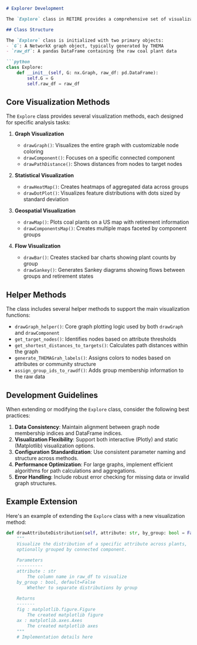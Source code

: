```markdown
# Explorer Development

The `Explore` class in RETIRE provides a comprehensive set of visualization methods for analyzing coal plant data and THEMA-generated graphs. This document outlines the key components and development considerations for working with the `Explore` class.

## Class Structure

The `Explore` class is initialized with two primary objects:
- `G`: A NetworkX graph object, typically generated by THEMA
- `raw_df`: A pandas DataFrame containing the raw coal plant data

```python
class Explore:
    def __init__(self, G: nx.Graph, raw_df: pd.DataFrame):
        self.G = G
        self.raw_df = raw_df
```

## Core Visualization Methods

The `Explore` class provides several visualization methods, each designed for specific analysis tasks:

1. **Graph Visualization**
   - `drawGraph()`: Visualizes the entire graph with customizable node coloring
   - `drawComponent()`: Focuses on a specific connected component
   - `drawPathDistance()`: Shows distances from nodes to target nodes

2. **Statistical Visualization**
   - `drawHeatMap()`: Creates heatmaps of aggregated data across groups
   - `drawDotPlot()`: Visualizes feature distributions with dots sized by standard deviation

3. **Geospatial Visualization**
   - `drawMap()`: Plots coal plants on a US map with retirement information
   - `drawComponentsMap()`: Creates multiple maps faceted by component groups

4. **Flow Visualization**
   - `drawBar()`: Creates stacked bar charts showing plant counts by group
   - `drawSankey()`: Generates Sankey diagrams showing flows between groups and retirement states

## Helper Methods

The class includes several helper methods to support the main visualization functions:

- `drawGraph_helper()`: Core graph plotting logic used by both `drawGraph` and `drawComponent`
- `get_target_nodes()`: Identifies nodes based on attribute thresholds
- `get_shortest_distances_to_targets()`: Calculates path distances within the graph
- `generate_THEMAGrah_labels()`: Assigns colors to nodes based on attributes or community structure
- `assign_group_ids_to_rawdf()`: Adds group membership information to the raw data

## Development Guidelines

When extending or modifying the `Explore` class, consider the following best practices:

1. **Data Consistency**: Maintain alignment between graph node membership indices and DataFrame indices.
2. **Visualization Flexibility**: Support both interactive (Plotly) and static (Matplotlib) visualization options.
3. **Configuration Standardization**: Use consistent parameter naming and structure across methods.
4. **Performance Optimization**: For large graphs, implement efficient algorithms for path calculations and aggregations.
5. **Error Handling**: Include robust error checking for missing data or invalid graph structures.

## Example Extension

Here's an example of extending the `Explore` class with a new visualization method:

```python
def drawAttributeDistribution(self, attribute: str, by_group: bool = False):
    """
    Visualize the distribution of a specific attribute across plants,
    optionally grouped by connected component.
    
    Parameters
    ----------
    attribute : str
        The column name in raw_df to visualize
    by_group : bool, default=False
        Whether to separate distributions by group
        
    Returns
    -------
    fig : matplotlib.figure.Figure
        The created matplotlib figure
    ax : matplotlib.axes.Axes
        The created matplotlib axes
    """
    # Implementation details here
```
```
